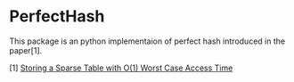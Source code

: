 # PerfectHash

This package is an python implementaion of perfect hash introduced in the paper[1].

[1] [Storing a Sparse Table with O(1) Worst Case Access Time](http://citeseerx.ist.psu.edu/viewdoc/download?doi=10.1.1.451.2817&rep=rep1&type=pdf)
